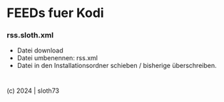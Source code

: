 # FEEDs fuer Kodi
### rss.sloth.xml
- Datei download
- Datei umbenennen: rss.xml
- Datei in den Installationsordner schieben / bisherige überschreiben.
#
(c) 2024 | sloth73

